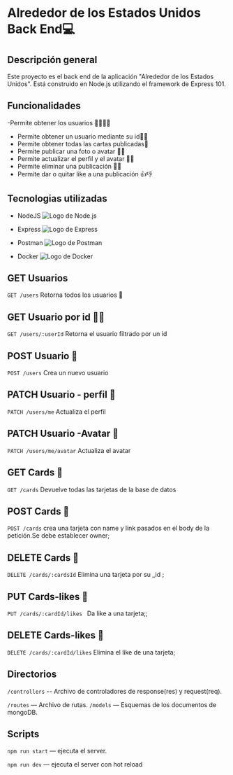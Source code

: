 # Alrededor de los Estados Unidos Back End💻

## Descripción general

Este proyecto es el back end de la aplicación "Alrededor de los Estados Unidos". Está construido en Node.js utilizando el framework de Express 101.

## Funcionalidades

-Permite obtener los usuarios 🙍‍♂️🙍‍♀️

- Permite obtener un usuario mediante su id👩‍🔬
- Permite obtener todas las cartas publicadas🚀
- Permite publicar una foto o avatar 👩‍🦰
- Permite actualizar el perfil y el avatar 👩‍🔧
- Permite eliminar una publicación 🤦‍♀️
- Permite dar o quitar like a una publicación 👍👎

## Tecnologias utilizadas

- NodeJS ![Logo de Node.js](https://nodejs.org/static/images/logo.svg)

- Express ![Logo de Express](https://www.vectorlogo.zone/logos/expressjs/expressjs-ar21.svg)

- Postman ![Logo de Postman](https://www.vectorlogo.zone/logos/getpostman/getpostman-ar21.svg)

- Docker ![Logo de Docker](https://encrypted-tbn0.gstatic.com/images?q=tbn:ANd9GcRaMuhCoD2NTJo9r9Pbyz5kI58P4_1JDGQ1TNyVGHLO8Q&s)

## GET Usuarios

`GET /users` Retorna todos los usuarios 👥

## GET Usuario por id 👨‍🔬

`GET /users/:userId` Retorna el usuario filtrado por un id

## POST Usuario 👨

`POST /users` Crea un nuevo usuario

## PATCH Usuario - perfil 👨

`PATCH /users/me` Actualiza el perfil

## PATCH Usuario -Avatar 👨

`PATCH /users/me/avatar` Actualiza el avatar

## GET Cards 🎴

`GET /cards` Devuelve todas las tarjetas de la base de datos

## POST Cards 🎴

`POST /cards` crea una tarjeta con name y link pasados en el body de la petición.Se debe establecer owner;

## DELETE Cards 🎴

`DELETE /cards/:cardsId` Elimina una tarjeta por su \_id ;

## PUT Cards-likes 🎴

`PUT /cards/:cardId/likes ` Da like a una tarjeta;;

## DELETE Cards-likes 🎴

`DELETE /cards/:cardId/likes` Elimina el like de una tarjeta;

## Directorios

`/controllers` -- Archivo de controladores de response(res) y request(req).

`/routes` — Archivo de rutas.
`/models` — Esquemas de los documentos de mongoDB.

## Scripts

`npm run start` — ejecuta el server.

`npm run dev` — ejecuta el server con hot reload
